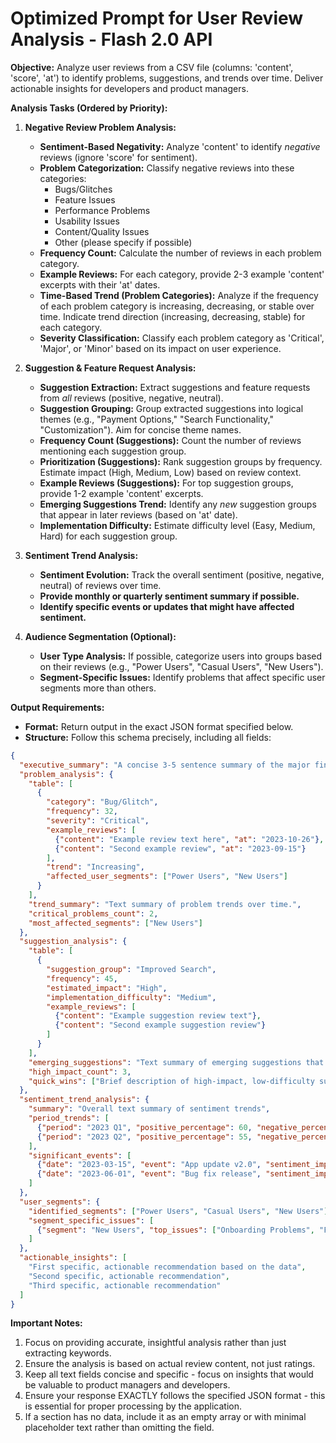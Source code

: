 # Optimized Prompt for User Review Analysis - Flash 2.0 API

**Objective:** Analyze user reviews from a CSV file (columns: 'content', 'score', 'at') to identify problems, suggestions, and trends over time. Deliver actionable insights for developers and product managers.

**Analysis Tasks (Ordered by Priority):**

1. **Negative Review Problem Analysis:**
    * **Sentiment-Based Negativity:**  Analyze 'content' to identify *negative* reviews (ignore 'score' for sentiment).
    * **Problem Categorization:** Classify negative reviews into these categories:
        * Bugs/Glitches
        * Feature Issues
        * Performance Problems
        * Usability Issues
        * Content/Quality Issues
        * Other (please specify if possible)
    * **Frequency Count:** Calculate the number of reviews in each problem category.
    * **Example Reviews:** For each category, provide 2-3 example 'content' excerpts with their 'at' dates.
    * **Time-Based Trend (Problem Categories):** Analyze if the frequency of each problem category is increasing, decreasing, or stable over time. Indicate trend direction (increasing, decreasing, stable) for each category.
    * **Severity Classification:** Classify each problem category as 'Critical', 'Major', or 'Minor' based on its impact on user experience.

2. **Suggestion & Feature Request Analysis:**
    * **Suggestion Extraction:** Extract suggestions and feature requests from *all* reviews (positive, negative, neutral).
    * **Suggestion Grouping:** Group extracted suggestions into logical themes (e.g., "Payment Options," "Search Functionality," "Customization"). Aim for concise theme names.
    * **Frequency Count (Suggestions):** Count the number of reviews mentioning each suggestion group.
    * **Prioritization (Suggestions):** Rank suggestion groups by frequency. Estimate impact (High, Medium, Low) based on review context.
    * **Example Reviews (Suggestions):** For top suggestion groups, provide 1-2 example 'content' excerpts.
    * **Emerging Suggestions Trend:** Identify any *new* suggestion groups that appear in later reviews (based on 'at' date).
    * **Implementation Difficulty:** Estimate difficulty level (Easy, Medium, Hard) for each suggestion group.

3. **Sentiment Trend Analysis:**
    * **Sentiment Evolution:** Track the overall sentiment (positive, negative, neutral) of reviews over time.
    * **Provide monthly or quarterly sentiment summary if possible.**
    * **Identify specific events or updates that might have affected sentiment.**

4. **Audience Segmentation (Optional):**
    * **User Type Analysis:** If possible, categorize users into groups based on their reviews (e.g., "Power Users", "Casual Users", "New Users").
    * **Segment-Specific Issues:** Identify problems that affect specific user segments more than others.

**Output Requirements:**

* **Format:** Return output in the exact JSON format specified below.
* **Structure:** Follow this schema precisely, including all fields:

```json
{
  "executive_summary": "A concise 3-5 sentence summary of the major findings and recommendations",
  "problem_analysis": {
    "table": [
      {
        "category": "Bug/Glitch",
        "frequency": 32,
        "severity": "Critical", 
        "example_reviews": [
          {"content": "Example review text here", "at": "2023-10-26"},
          {"content": "Second example review", "at": "2023-09-15"}
        ],
        "trend": "Increasing",
        "affected_user_segments": ["Power Users", "New Users"]
      }
    ],
    "trend_summary": "Text summary of problem trends over time.",
    "critical_problems_count": 2,
    "most_affected_segments": ["New Users"]
  },
  "suggestion_analysis": {
    "table": [
      {
        "suggestion_group": "Improved Search",
        "frequency": 45,
        "estimated_impact": "High",
        "implementation_difficulty": "Medium",
        "example_reviews": [
          {"content": "Example suggestion review text"},
          {"content": "Second example suggestion review"}
        ]
      }
    ],
    "emerging_suggestions": "Text summary of emerging suggestions that appeared recently.",
    "high_impact_count": 3,
    "quick_wins": ["Brief description of high-impact, low-difficulty suggestions"]
  },
  "sentiment_trend_analysis": {
    "summary": "Overall text summary of sentiment trends",
    "period_trends": [
      {"period": "2023 Q1", "positive_percentage": 60, "negative_percentage": 25, "neutral_percentage": 15},
      {"period": "2023 Q2", "positive_percentage": 55, "negative_percentage": 30, "neutral_percentage": 15}
    ],
    "significant_events": [
      {"date": "2023-03-15", "event": "App update v2.0", "sentiment_impact": "Negative"},
      {"date": "2023-06-01", "event": "Bug fix release", "sentiment_impact": "Positive"}
    ]
  },
  "user_segments": {
    "identified_segments": ["Power Users", "Casual Users", "New Users"],
    "segment_specific_issues": [
      {"segment": "New Users", "top_issues": ["Onboarding Problems", "Feature Discovery"]}
    ]
  },
  "actionable_insights": [
    "First specific, actionable recommendation based on the data",
    "Second specific, actionable recommendation",
    "Third specific, actionable recommendation"
  ]
}
```

**Important Notes:**
1. Focus on providing accurate, insightful analysis rather than just extracting keywords.
2. Ensure the analysis is based on actual review content, not just ratings.
3. Keep all text fields concise and specific - focus on insights that would be valuable to product managers and developers.
4. Ensure your response EXACTLY follows the specified JSON format - this is essential for proper processing by the application.
5. If a section has no data, include it as an empty array or with minimal placeholder text rather than omitting the field.